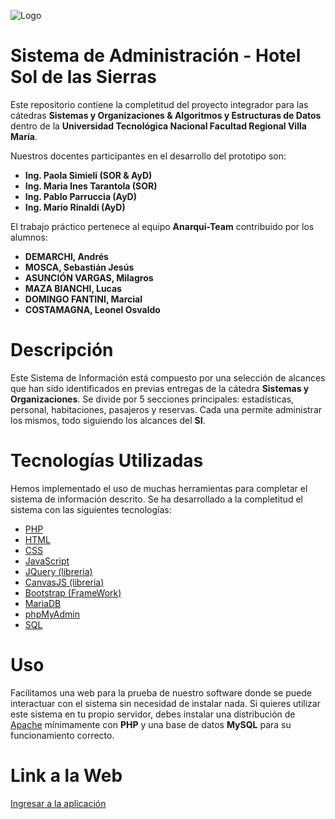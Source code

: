 ![Logo](https://i.imgur.com/crV1eqm.png)

# Sistema de Administración - Hotel Sol de las Sierras

Este repositorio contiene la completitud del proyecto integrador para las cátedras **Sistemas y Organizaciones & Algoritmos y Estructuras de Datos** dentro de la **Universidad Tecnológica Nacional Facultad Regional Villa María**.

Nuestros docentes participantes en el desarrollo del prototipo son:
- **Ing. Paola Simieli (SOR & AyD)**
- **Ing. Maria Ines Tarantola (SOR)**
- **Ing. Pablo Parruccia (AyD)**
- **Ing. Mario Rinaldi (AyD)**

El trabajo práctico pertenece al equipo **Anarqui-Team** contribuido por los alumnos:
- **DEMARCHI, Andrés**
- **MOSCA, Sebastián Jesús**
- **ASUNCIÓN VARGAS, Milagros**
- **MAZA BIANCHI, Lucas**
- **DOMINGO FANTINI, Marcial**
- **COSTAMAGNA, Leonel Osvaldo**

# Descripción
Este Sistema de Información está compuesto por una selección de alcances que han sido identificados en previas entregas de la cátedra **Sistemas y Organizaciones**. Se divide por 5 secciones principales: estadísticas, personal, habitaciones, pasajeros y reservas. Cada una permite administrar los mismos, todo siguiendo los alcances del **SI**.

# Tecnologías Utilizadas
Hemos implementado el uso de muchas herramientas para completar el sistema de información descrito. Se ha desarrollado a la completitud el sistema con las siguientes tecnologías:
- [PHP](https://www.php.net/)
- [HTML](https://en.wikipedia.org/wiki/HTML#:~:text=Hypertext%20Markup%20Language%20(HTML)%20is,scripting%20languages%20such%20as%20JavaScript.)
- [CSS](https://en.wikipedia.org/wiki/CSS)
- [JavaScript](https://www.javascript.com/)
- [JQuery (libreria)](https://jquery.com/)
- [CanvasJS (libreria)](https://canvasjs.com/)
- [Bootstrap (FrameWork)](https://getbootstrap.com/)
- [MariaDB](https://mariadb.org/)
- [phpMyAdmin](https://www.phpmyadmin.net/)
- [SQL](https://en.wikipedia.org/wiki/SQL)

# Uso
Facilitamos una web para la prueba de nuestro software donde se puede interactuar con el sistema sin necesidad de instalar nada.
Si quieres utilizar este sistema en tu propio servidor, debes instalar una distribución de [Apache](https://httpd.apache.org/) mínimamente con **PHP** y una base de datos **MySQL** para su funcionamiento correcto.

# Link a la Web
[Ingresar a la aplicación](https://anarquiteam.000webhostapp.com/)
